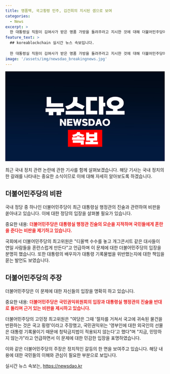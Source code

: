 ```yaml
---
title: 명품백, 국고횡령 민주, 김건희의 지시된 셈으로 보여
categories:
  - News
excerpt: >
  한 대통령실 직원이 김여사가 받은 명품 가방을 돌려주라고 지시한 것에 대해 더불어민주당이 비판을 제기했다. 국민앞에서의 진술이 모순된다는 주장과 함께 대통령의 기록물에 해당하는 것을 국고 횡령으로 지적하는 발언 등이 이어지고 있다. 김 여사의 해명에 대한 의구심도 제기되고 있으며, 유 모 행정관과 김 여사에 대한 처벌을 요구하는 목소리도 나오고 있다. 또한, 더불어민주당의 박찬대 대표 직무대행 겸 원내대표가 이에 대해 발언하며 관련 논의가 이뤄지고 있다.
feature_text: >
  ## koreablockchain 실시간 뉴스 속보입니다.

  한 대통령실 직원이 김여사가 받은 명품 가방을 돌려주라고 지시한 것에 대해 더불어민주당이 비판을 제기했다. 국민앞에서의 진술이 모순된다는 주장과 함께 대통령의 기록물에 해당하는 것을 국고 횡령으로 지적하는 발언 등이 이어지고 있다. 김 여사의 해명에 대한 의구심도 제기되고 있으며, 유 모 행정관과 김 여사에 대한 처벌을 요구하는 목소리도 나오고 있다. 또한, 더불어민주당의 박찬대 대표 직무대행 겸 원내대표가 이에 대해 발언하며 관련 논의가 이뤄지고 있다.
image: '/assets/img/newsdao_breakingnews.jpg'
---
```


<p><img src="/assets/img/newsdao_breakingnews.jpg" alt="koreablockchain 속보" /></p>

<p>최근 국내 정치 관련 논란에 관한 기사를 함께 살펴보겠습니다. 해당 기사는 국내 정치의 한 갈래를 나타내는 중요한 소식이므로 이에 대해 자세히 알아보도록 하겠습니다. </p>

<h2 data-ke-size="size26">더불어민주당의 비판</h2>

<p>국내 정당 중 하나인 더불어민주당이 최근 대통령실 행정관의 진술과 관련하여 비판을 쏟아내고 있습니다. 이에 대한 정당의 입장을 살펴볼 필요가 있습니다.</p>

<p>중요한 내용:
<b><span style="color: #ee2323;">더불어민주당은 대통령실 행정관 진술의 모순을 지적하며 국민들에게 혼란을 준다는 비판을 제기하고 있습니다.</span></b></p>

<p>국회에서 더불어민주당의 최고위원은 "디올백 수수를 놓고 개그콘서트 같은 대사들이 연일 사람들을 혼란스럽게 만든다"고 언급하며 이 문제에 대한 더불어민주당의 입장을 분명히 했습니다. 또한 대통령의 배우자가 대통령 기록물법을 위반했는지에 대한 책임을 묻는 발언도 보였습니다.</p>

<h2 data-ke-size="size26">더불어민주당의 주장</h2>

<p>더불어민주당은 이 문제에 대한 자신들의 입장을 명확히 하고 있습니다. </p>

<p>중요한 내용:
<b><span style="color: #ee2323;">더불어민주당은 국민권익위원회의 입장과 대통령실 행정관의 진술을 반대로 돌리며 근거 있는 비판을 제시하고 있습니다.</span></b></p>

<p>더불어민주당의 고민정 최고위원은 "여당은 그때 '절차를 거쳐서 국고에 귀속된 물건을 반환하는 것은 국고 횡령'이라고 주장했고, 국민권익위는 '영부인에 대한 외국인의 선물은 대통령 기록물이기 때문에 청탁금지법이 적용되지 않는다'고 했다"며 "지금, 민망하지 않는가"라고 언급하면서 이 문제에 대한 민감한 입장을 표명하였습니다.</p>

<p>이와 같은 더불어민주당의 주장은 정치적인 갈등의 한 면을 보여주고 있습니다. 해당 내용에 대한 국민들의 이해와 관심이 필요한 부분으로 보입니다.</p>
실시간 뉴스 속보는, <a href="https://newsdao.kr" rel="dofollow">https://newsdao.kr</a>


